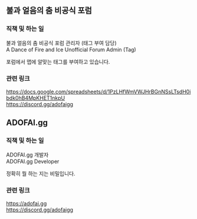 ## 불과 얼음의 춤 비공식 포럼

### 직책 및 하는 일
불과 얼음의 춤 비공식 포럼 관리자 (태그 부여 담당)  
A Dance of Fire and Ice Unofficial Forum Admin (Tag)  

포럼에서 맵에 알맞는 태그를 부여하고 있습니다.  
  
   
### 관련 링크
https://docs.google.com/spreadsheets/d/1PzLHfWmVWJHrBGnNSsLTsdH0ibdk0hB4MpKHET1nkpU  
https://discord.gg/adofaigg  
  
  
## ADOFAI.gg

### 직책 및 하는 일
ADOFAI.gg 개발자  
ADOFAI.gg Developer

정확히 뭘 하는 지는 비밀입니다.  
  
  
### 관련 링크
  
https://adofai.gg  
https://discord.gg/adofaigg
